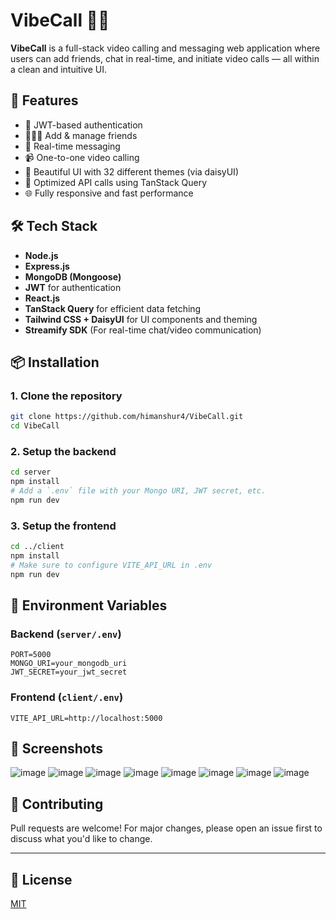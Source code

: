 
# VibeCall 🎥💬

**VibeCall** is a full-stack video calling and messaging web application where users can add friends, chat in real-time, and initiate video calls — all within a clean and intuitive UI.

## 🚀 Features

- 🔐 JWT-based authentication
- 🧑‍🤝‍🧑 Add & manage friends
- 💬 Real-time messaging
- 📹 One-to-one video calling
- 🌙 Beautiful UI with 32 different themes (via daisyUI)
- 📡 Optimized API calls using TanStack Query
- 🌐 Fully responsive and fast performance

## 🛠️ Tech Stack

- **Node.js**
- **Express.js**
- **MongoDB (Mongoose)**
- **JWT** for authentication
- **React.js**
- **TanStack Query** for efficient data fetching
- **Tailwind CSS + DaisyUI** for UI components and theming
- **Streamify SDK** (For real-time chat/video communication)


## 📦 Installation

### 1. Clone the repository
```bash
git clone https://github.com/himanshur4/VibeCall.git
cd VibeCall
```

### 2. Setup the backend
```bash
cd server
npm install
# Add a `.env` file with your Mongo URI, JWT secret, etc.
npm run dev
```

### 3. Setup the frontend
```bash
cd ../client
npm install
# Make sure to configure VITE_API_URL in .env
npm run dev
```

## 🔐 Environment Variables

### Backend (`server/.env`)
```
PORT=5000
MONGO_URI=your_mongodb_uri
JWT_SECRET=your_jwt_secret
```

### Frontend (`client/.env`)
```
VITE_API_URL=http://localhost:5000
```

## 📸 Screenshots

![image](https://github.com/user-attachments/assets/e51599f4-fd36-4e6a-b2e4-036d5744da65)
![image](https://github.com/user-attachments/assets/43ffe9fa-bb49-472b-9ea4-1fb8c35ef854)
![image](https://github.com/user-attachments/assets/9b9bd22f-10dc-4524-8d07-fa0c7df7240f)
![image](https://github.com/user-attachments/assets/14052f4f-2965-4ca5-9fb5-c2bd56a6572f)
![image](https://github.com/user-attachments/assets/113c0930-cf73-440e-8ed9-3632a3963479)
![image](https://github.com/user-attachments/assets/c0ad3f59-fe89-47e8-b277-66f096000691)
![image](https://github.com/user-attachments/assets/036583e5-0c72-475b-98ed-4f277124c0ed)
![image](https://github.com/user-attachments/assets/8b4b8389-aa4e-4a83-8891-ec753779973f)



## 🙌 Contributing

Pull requests are welcome! For major changes, please open an issue first to discuss what you'd like to change.

---

## 📄 License

[MIT](LICENSE)


